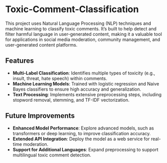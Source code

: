 # Toxic-Comment-Classification

This project uses Natural Language Processing (NLP) techniques and machine learning to classify toxic comments. It’s built to help detect and filter harmful language in user-generated content, making it a valuable tool for applications in social media moderation, community management, and user-generated content platforms.

## Features

- **Multi-Label Classification**: Identifies multiple types of toxicity (e.g., insult, threat, hate speech) within comments.
- **Machine Learning Models**: Trained with logistic regression and Naive Bayes classifiers to ensure high accuracy and generalization.
- **Text Processing**: Implements extensive preprocessing steps, including stopword removal, stemming, and TF-IDF vectorization.

## Future Improvements

- **Enhanced Model Performance**: Explore advanced models, such as transformers or deep learning, to improve classification accuracy.
- **Extended API Integration**: Deploy the model as a web service for real-time moderation.
- **Support for Additional Languages**: Expand preprocessing to support multilingual toxic comment detection.
